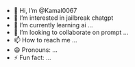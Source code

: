 - 👋 Hi, I’m @Kamal0067
- 👀 I’m interested in jailbreak chatgpt
- 🌱 I’m currently learning ai ...
- 💞️ I’m looking to collaborate on prompt  ...
- 📫 How to reach me ...
- 😄 Pronouns: ...
- ⚡ Fun fact: ...

<!---
Kamal0067/Kamal0067 is a ✨ special ✨ repository because its `README.md` (this file) appears on your GitHub profile.
You can click the Preview link to take a look at your changes.
--->

